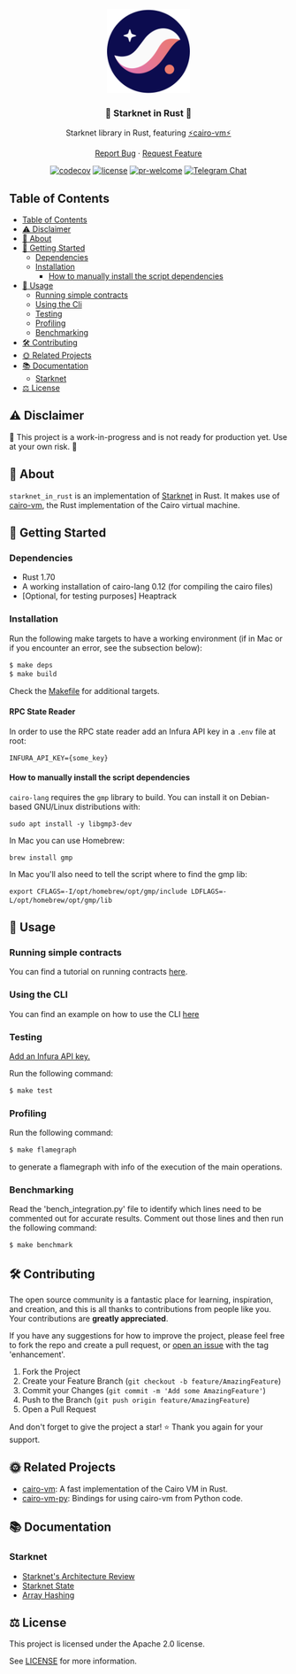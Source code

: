 <div align="center">
<img src="./starknet_logo.svg" width="150"/>

### 🦀 Starknet in Rust 🦀

Starknet library in Rust, featuring [⚡cairo-vm⚡](https://github.com/lambdaclass/cairo-vm)

[Report Bug](https://github.com/lambdaclass/starknet_in_rust/issues/new?labels=bug&title=bug%3A+) · [Request Feature](https://github.com/lambdaclass/starknet_in_rust/issues/new?labels=enhancement&title=feat%3A+)

[![codecov](https://img.shields.io/codecov/c/github/lambdaclass/starknet_in_rust)](https://codecov.io/gh/lambdaclass/starknet_in_rust)
[![license](https://img.shields.io/github/license/lambdaclass/starknet_in_rust)](/LICENSE)
[![pr-welcome]](#-contributing)
[![Telegram Chat][tg-badge]][tg-url]

[pr-welcome]: https://img.shields.io/static/v1?color=orange&label=PRs&style=flat&message=welcome
[tg-badge]: https://img.shields.io/static/v1?color=green&logo=telegram&label=chat&style=flat&message=join
[tg-url]: https://t.me/starknet_rs

</div>

## Table of Contents
- [Table of Contents](#table-of-contents)
- [⚠️ Disclaimer](#️-disclaimer)
- [📖 About](#-about)
- [🌅 Getting Started](#-getting-started)
  - [Dependencies](#dependencies)
  - [Installation](#installation)
    - [How to manually install the script dependencies](#how-to-manually-install-the-script-dependencies)
- [🚀 Usage](#-usage)
  - [Running simple contracts](#running-simple-contracts)
  - [Using the Cli](#using-the-cli)
  - [Testing](#testing)
  - [Profiling](#profiling)
  - [Benchmarking](#benchmarking)
- [🛠 Contributing](#-contributing)
- [🌞 Related Projects](#-related-projects)
- [📚 Documentation](#-documentation)
  - [Starknet](#starknet)
- [⚖️ License](#️-license)

## ⚠️ Disclaimer

🚧 This project is a work-in-progress and is not ready for production yet. Use at your own risk. 🚧

## 📖 About

`starknet_in_rust` is an implementation of [Starknet](https://github.com/starkware-libs/cairo-lang/tree/master/src/starkware/starknet) in Rust.
It makes use of [cairo-vm](https://github.com/lambdaclass/cairo-vm), the Rust implementation of the Cairo virtual machine.

## 🌅 Getting Started

### Dependencies
- Rust 1.70
- A working installation of cairo-lang 0.12 (for compiling the cairo files)
- [Optional, for testing purposes] Heaptrack 

### Installation

Run the following make targets to have a working environment (if in Mac or if you encounter an error, see the subsection below):
```bash
$ make deps
$ make build
```
Check the [Makefile](/Makefile) for additional targets.

#### RPC State Reader

In order to use the RPC state reader add an Infura API key in a `.env` file at root:

```
INFURA_API_KEY={some_key}
```

#### How to manually install the script dependencies

`cairo-lang` requires the `gmp` library to build.
You can install it on Debian-based GNU/Linux distributions with:
```shell
sudo apt install -y libgmp3-dev
```

In Mac you can use Homebrew:
```shell
brew install gmp
```

In Mac you'll also need to tell the script where to find the gmp lib:
```shell
export CFLAGS=-I/opt/homebrew/opt/gmp/include LDFLAGS=-L/opt/homebrew/opt/gmp/lib
```



## 🚀 Usage

### Running simple contracts

You can find a tutorial on running contracts [here](/examples/contract_execution/README.md).

### Using the CLI
You can find an example on how to use the CLI [here](/docs/CLI_USAGE_EXAMPLE.md)

### Testing

[Add an Infura API key.](#rpc-state-reader)

Run the following command:
```bash
$ make test
```

### Profiling

Run the following command:

```bash
$ make flamegraph
```

to generate a flamegraph with info of the execution of the main operations.

### Benchmarking

Read the 'bench_integration.py' file to identify which lines need to be commented out for accurate results. Comment out those lines and then run the following command:

```bash
$ make benchmark
```

## 🛠 Contributing

The open source community is a fantastic place for learning, inspiration, and creation, and this is all thanks to contributions from people like you. Your contributions are **greatly appreciated**. 

If you have any suggestions for how to improve the project, please feel free to fork the repo and create a pull request, or [open an issue](https://github.com/lambdaclass/starknet_in_rust/issues/new?labels=enhancement&title=feat%3A+) with the tag 'enhancement'.

1. Fork the Project
2. Create your Feature Branch (`git checkout -b feature/AmazingFeature`)
3. Commit your Changes (`git commit -m 'Add some AmazingFeature'`)
4. Push to the Branch (`git push origin feature/AmazingFeature`)
5. Open a Pull Request

And don't forget to give the project a star! ⭐ Thank you again for your support.

## 🌞 Related Projects

- [cairo-vm](https://github.com/lambdaclass/cairo-vm): A fast implementation of the Cairo VM in Rust.
- [cairo-vm-py](https://github.com/lambdaclass/cairo-vm-py): Bindings for using cairo-vm from Python code.

## 📚 Documentation

### Starknet
- [Starknet's Architecture Review](https://david-barreto.com/starknets-architecture-review/)
- [Starknet State](https://docs.starknet.io/documentation/architecture_and_concepts/State/starknet-state/)
- [Array Hashing](https://docs.starknet.io/documentation/architecture_and_concepts/Hashing/hash-functions/#array_hashing)

## ⚖️ License

This project is licensed under the Apache 2.0 license.

See [LICENSE](/LICENSE) for more information.
